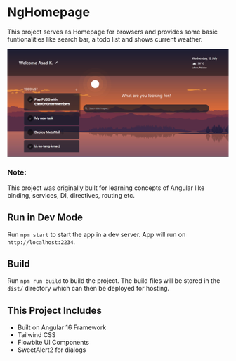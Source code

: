 # NgHomepage

This project serves as Homepage for browsers and provides some basic funtionalities like search bar, a todo list and shows current weather.

![What is this](project-preview.png?sanitize=true)

### Note:
This project was originally built for learning concepts of Angular like binding, services, DI, directives, routing etc.

## Run in Dev Mode

Run `npm start` to start the app in a dev server. App will run on `http://localhost:2234`. 

## Build

Run `npm run build` to build the project. The build files will be stored in the `dist/` directory which can then be deployed for hosting.

## This Project Includes
  - Built on Angular 16 Framework
  - Tailwind CSS
  - Flowbite UI Components
  - SweetAlert2 for dialogs